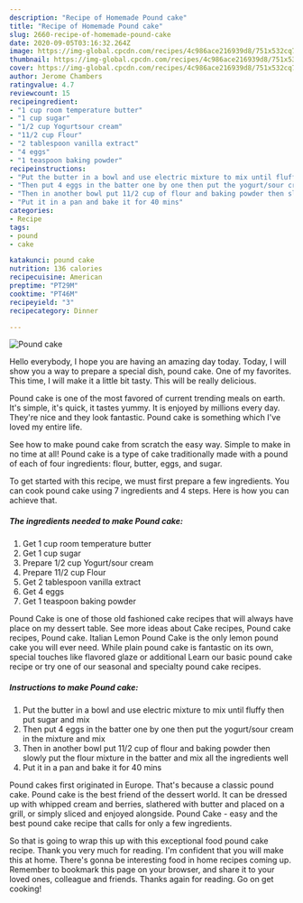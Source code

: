```yaml
---
description: "Recipe of Homemade Pound cake"
title: "Recipe of Homemade Pound cake"
slug: 2660-recipe-of-homemade-pound-cake
date: 2020-09-05T03:16:32.264Z
image: https://img-global.cpcdn.com/recipes/4c986ace216939d8/751x532cq70/pound-cake-recipe-main-photo.jpg
thumbnail: https://img-global.cpcdn.com/recipes/4c986ace216939d8/751x532cq70/pound-cake-recipe-main-photo.jpg
cover: https://img-global.cpcdn.com/recipes/4c986ace216939d8/751x532cq70/pound-cake-recipe-main-photo.jpg
author: Jerome Chambers
ratingvalue: 4.7
reviewcount: 15
recipeingredient:
- "1 cup room temperature butter"
- "1 cup sugar"
- "1/2 cup Yogurtsour cream"
- "11/2 cup Flour"
- "2 tablespoon vanilla extract"
- "4 eggs"
- "1 teaspoon baking powder"
recipeinstructions:
- "Put the butter in a bowl and use electric mixture to mix until fluffy then put sugar and mix"
- "Then put 4 eggs in the batter one by one then put the yogurt/sour cream in the mixture and mix"
- "Then in another bowl put 11/2 cup of flour and baking powder then slowly put the flour mixture in the batter and mix all the ingredients well"
- "Put it in a pan and bake it for 40 mins"
categories:
- Recipe
tags:
- pound
- cake

katakunci: pound cake 
nutrition: 136 calories
recipecuisine: American
preptime: "PT29M"
cooktime: "PT46M"
recipeyield: "3"
recipecategory: Dinner

---
```



![Pound cake](https://img-global.cpcdn.com/recipes/4c986ace216939d8/751x532cq70/pound-cake-recipe-main-photo.jpg)

Hello everybody, I hope you are having an amazing day today. Today, I will show you a way to prepare a special dish, pound cake. One of my favorites. This time, I will make it a little bit tasty. This will be really delicious.

Pound cake is one of the most favored of current trending meals on earth. It's simple, it's quick, it tastes yummy. It is enjoyed by millions every day. They're nice and they look fantastic. Pound cake is something which I've loved my entire life.

See how to make pound cake from scratch the easy way. Simple to make in no time at all! Pound cake is a type of cake traditionally made with a pound of each of four ingredients: flour, butter, eggs, and sugar.


To get started with this recipe, we must first prepare a few ingredients. You can cook pound cake using 7 ingredients and 4 steps. Here is how you can achieve that.

<!--inarticleads1-->

##### The ingredients needed to make Pound cake:

1. Get 1 cup room temperature butter
1. Get 1 cup sugar
1. Prepare 1/2 cup Yogurt/sour cream
1. Prepare 11/2 cup Flour
1. Get 2 tablespoon vanilla extract
1. Get 4 eggs
1. Get 1 teaspoon baking powder


Pound Cake is one of those old fashioned cake recipes that will always have place on my dessert table. See more ideas about Cake recipes, Pound cake recipes, Pound cake. Italian Lemon Pound Cake is the only lemon pound cake you will ever need. While plain pound cake is fantastic on its own, special touches like flavored glaze or additional Learn our basic pound cake recipe or try one of our seasonal and specialty pound cake recipes. 

<!--inarticleads2-->

##### Instructions to make Pound cake:

1. Put the butter in a bowl and use electric mixture to mix until fluffy then put sugar and mix
1. Then put 4 eggs in the batter one by one then put the yogurt/sour cream in the mixture and mix
1. Then in another bowl put 11/2 cup of flour and baking powder then slowly put the flour mixture in the batter and mix all the ingredients well
1. Put it in a pan and bake it for 40 mins


Pound cakes first originated in Europe. That&#39;s because a classic pound cake. Pound cake is the best friend of the dessert world. It can be dressed up with whipped cream and berries, slathered with butter and placed on a grill, or simply sliced and enjoyed alongside. Pound Cake - easy and the best pound cake recipe that calls for only a few ingredients. 

So that is going to wrap this up with this exceptional food pound cake recipe. Thank you very much for reading. I'm confident that you will make this at home. There's gonna be interesting food in home recipes coming up. Remember to bookmark this page on your browser, and share it to your loved ones, colleague and friends. Thanks again for reading. Go on get cooking!
